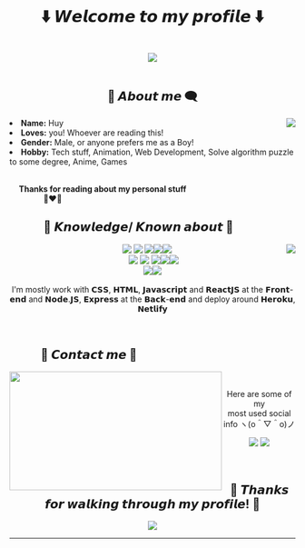 <body>
<h1 align="center"> ⬇️ 𝙒𝙚𝙡𝙘𝙤𝙢𝙚 𝙩𝙤 𝙢𝙮 𝙥𝙧𝙤𝙛𝙞𝙡𝙚 ⬇️ </h1>
<br>
<div align="center">
<img src="https://wallpaperaccess.com/full/2641100.gif">
</div>
<br>
<div>
<h2 align="center"> 💬 𝘼𝙗𝙤𝙪𝙩 𝙢𝙚 🗨️ </h2>
<img src="https://i.pinimg.com/originals/06/95/f6/0695f6d773f79217f094a05f67a9e810.gif" align="right">
<li>
<b>Name:</b> Huy</li>
<li>
<b>Loves:</b> you! Whoever are reading this!
</li>
<li>
<b>Gender:</b> Male, or anyone prefers me as a Boy!
</li>
<li>
<b>Hobby:</b> Tech stuff, Animation, Web Development, Solve algorithm puzzle to some degree, Anime, Games
</li>
<br>
<p><b>     Thanks for reading about my personal stuff<br>
                  💯❤️‍🔥</b></p>
</div>
<div>
<h2 align="left">            📇 𝙆𝙣𝙤𝙬𝙡𝙚𝙙𝙜𝙚/ 𝙆𝙣𝙤𝙬𝙣 𝙖𝙗𝙤𝙪𝙩 📇</h2>
<p>
<img src="https://i.pinimg.com/originals/8d/4b/77/8d4b77c44b7a68c0fd609411e2c0ec3c.gif" align="right">
</div>
<div>

<p align="center"><img src="https://img.shields.io/badge/CSS3-1572B6?style=for-the-badge&logo=css3&logoColor=white"/> <img src="https://img.shields.io/badge/HTML5-E34F26?style=for-the-badge&logo=html5&logoColor=white"/> <img src="https://img.shields.io/badge/JavaScript-F7DF1E?style=for-the-badge&logo=javascript&logoColor=black"/><img src="https://img.shields.io/badge/React-20232A?style=for-the-badge&logo=react&logoColor=61DAFB"/><img src ="https://img.shields.io/badge/Sass-CC6699?style=for-the-badge&logo=sass&logoColor=white"/><br>
 <img src="https://img.shields.io/badge/Node.js-43853D?style=for-the-badge&logo=node.js&logoColor=white
"/> <img src="https://img.shields.io/badge/Express.js-404D59?style=for-the-badge
"/> <img src="https://img.shields.io/badge/PostgreSQL-316192?style=for-the-badge&logo=postgresql&logoColor=white"/><img src = "https://img.shields.io/badge/MySQL-00000F?style=for-the-badge&logo=mysql&logoColor=white"/><img src ="https://img.shields.io/badge/MongoDB-4EA94B?style=for-the-badge&logo=mongodb&logoColor=white"/><br>
<img src ="https://img.shields.io/badge/Heroku-430098?style=for-the-badge&logo=heroku&logoColor=white"/><img src ="https://img.shields.io/badge/Netlify-00C7B7?style=for-the-badge&logo=netlify&logoColor=white
"/><br>

<br>
I'm mostly work with 𝗖𝗦𝗦, 𝗛𝗧𝗠𝗟, 𝗝𝗮𝘃𝗮𝘀𝗰𝗿𝗶𝗽𝘁 and 𝗥𝗲𝗮𝗰𝘁𝗝𝗦 at the 𝗙𝗿𝗼𝗻𝘁-𝗲𝗻𝗱 and 𝗡𝗼𝗱𝗲.𝗝𝗦, 𝗘𝘅𝗽𝗿𝗲𝘀𝘀 at the 𝗕𝗮𝗰𝗸-𝗲𝗻𝗱 and deploy around 𝗛𝗲𝗿𝗼𝗸𝘂, 𝗡𝗲𝘁𝗹𝗶𝗳𝘆
</p>
<br>
<h2>           📝 𝘾𝙤𝙣𝙩𝙖𝙘𝙩 𝙢𝙚 📝</h2>
<img src="https://64.media.tumblr.com/6010861f50f7bf08d0b37621cbea3ada/tumblr_ou7kr0Y9gD1vbbkedo3_540.gifv" align="left" width="373.5px" height="208.5px">
<br>
<p align="center">Here are some of my  <br>
most used social info ヽ(o＾▽＾o)ノ</p>
<p align="center"><a href="https://www.facebook.com/giahuythai/" target="_blank"><img src="https://img.shields.io/badge/Facebook-1877F2?style=for-the-badge&logo=facebook&logoColor=white"/></a> <a href="https://mail.google.com/mail/u/0/?fs=1&tf=cm&to=thaigiahuy230299@gmail.com" target="_blank"><img src="https://img.shields.io/badge/Gmail-D14836?style=for-the-badge&logo=gmail&logoColor=white"/></a></p>
</div>
<br>
<div>
<h2 align="center">💖 𝙏𝙝𝙖𝙣𝙠𝙨 𝙛𝙤𝙧 𝙬𝙖𝙡𝙠𝙞𝙣𝙜 𝙩𝙝𝙧𝙤𝙪𝙜𝙝 𝙢𝙮 𝙥𝙧𝙤𝙛𝙞𝙡𝙚! 💖</h2>
<div align="center">
<img src="https://i.pinimg.com/originals/80/7d/99/807d999b4df0c8fccaf06d11d6f0857f.gif">
</div>
<hr>
</div>
</div>
</body>
